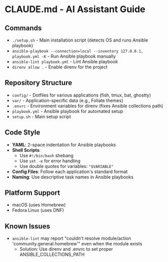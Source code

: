 # CLAUDE.md - AI Assistant Guide

## Commands
- `./setup.sh` - Main installation script (detects OS and runs Ansible playbook)
- `ansible-playbook --connection=local --inventory 127.0.0.1, playbook.yml -K` - Run Ansible playbook manually
- `ansible-lint playbook.yml` - Lint Ansible playbook
- `direnv allow .` - Enable direnv for the project

## Repository Structure
- `config/` - Dotfiles for various applications (fish, tmux, bat, ghostty)
- `var/` - Application-specific data (e.g., Foliate themes)
- `.envrc` - Environment variables for direnv (fixes Ansible collections path)
- `playbook.yml` - Ansible playbook for automated setup
- `setup.sh` - Main setup script

## Code Style
- **YAML**: 2-space indentation for Ansible playbooks
- **Shell Scripts**: 
  - Use `#!/bin/bash` shebang
  - Use `set -e` for error handling
  - Use double quotes for variables: `"$VARIABLE"`
- **Config Files**: Follow each application's standard format
- **Naming**: Use descriptive task names in Ansible playbooks

## Platform Support
- macOS (uses Homebrew)
- Fedora Linux (uses DNF)

## Known Issues
- `ansible-lint` may report "couldn't resolve module/action 'community.general.homebrew'" even when the module exists
  - Solution: Use direnv and .envrc to set proper ANSIBLE_COLLECTIONS_PATH